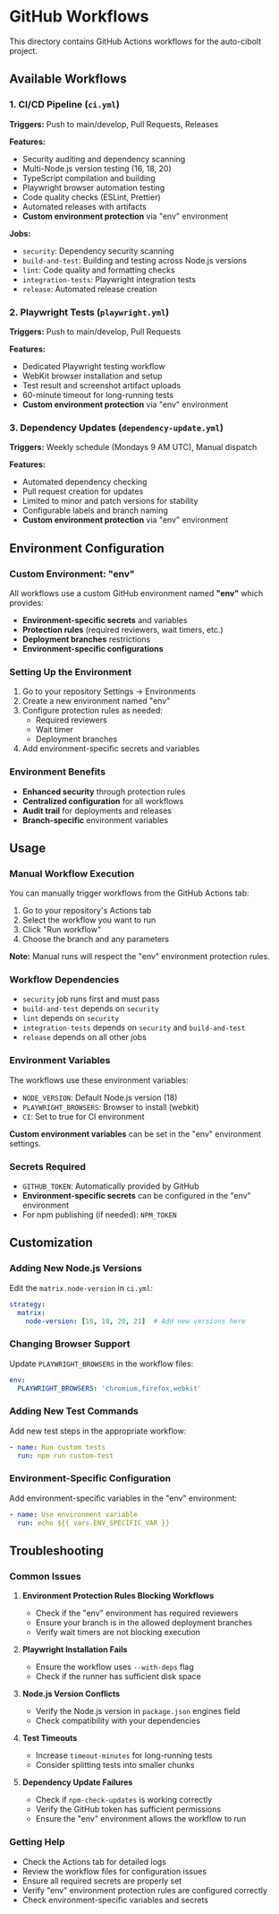 # GitHub Workflows

This directory contains GitHub Actions workflows for the auto-cibolt project.

## Available Workflows

### 1. CI/CD Pipeline (`ci.yml`)
**Triggers:** Push to main/develop, Pull Requests, Releases

**Features:**
- Security auditing and dependency scanning
- Multi-Node.js version testing (16, 18, 20)
- TypeScript compilation and building
- Playwright browser automation testing
- Code quality checks (ESLint, Prettier)
- Automated releases with artifacts
- **Custom environment protection** via "env" environment

**Jobs:**
- `security`: Dependency security scanning
- `build-and-test`: Building and testing across Node.js versions
- `lint`: Code quality and formatting checks
- `integration-tests`: Playwright integration tests
- `release`: Automated release creation

### 2. Playwright Tests (`playwright.yml`)
**Triggers:** Push to main/develop, Pull Requests

**Features:**
- Dedicated Playwright testing workflow
- WebKit browser installation and setup
- Test result and screenshot artifact uploads
- 60-minute timeout for long-running tests
- **Custom environment protection** via "env" environment

### 3. Dependency Updates (`dependency-update.yml`)
**Triggers:** Weekly schedule (Mondays 9 AM UTC), Manual dispatch

**Features:**
- Automated dependency checking
- Pull request creation for updates
- Limited to minor and patch versions for stability
- Configurable labels and branch naming
- **Custom environment protection** via "env" environment

## Environment Configuration

### Custom Environment: "env"
All workflows use a custom GitHub environment named **"env"** which provides:

- **Environment-specific secrets** and variables
- **Protection rules** (required reviewers, wait timers, etc.)
- **Deployment branches** restrictions
- **Environment-specific configurations**

### Setting Up the Environment
1. Go to your repository Settings → Environments
2. Create a new environment named "env"
3. Configure protection rules as needed:
   - Required reviewers
   - Wait timer
   - Deployment branches
4. Add environment-specific secrets and variables

### Environment Benefits
- **Enhanced security** through protection rules
- **Centralized configuration** for all workflows
- **Audit trail** for deployments and releases
- **Branch-specific** environment variables

## Usage

### Manual Workflow Execution
You can manually trigger workflows from the GitHub Actions tab:
1. Go to your repository's Actions tab
2. Select the workflow you want to run
3. Click "Run workflow"
4. Choose the branch and any parameters

**Note:** Manual runs will respect the "env" environment protection rules.

### Workflow Dependencies
- `security` job runs first and must pass
- `build-and-test` depends on `security`
- `lint` depends on `security`
- `integration-tests` depends on `security` and `build-and-test`
- `release` depends on all other jobs

### Environment Variables
The workflows use these environment variables:
- `NODE_VERSION`: Default Node.js version (18)
- `PLAYWRIGHT_BROWSERS`: Browser to install (webkit)
- `CI`: Set to true for CI environment

**Custom environment variables** can be set in the "env" environment settings.

### Secrets Required
- `GITHUB_TOKEN`: Automatically provided by GitHub
- **Environment-specific secrets** can be configured in the "env" environment
- For npm publishing (if needed): `NPM_TOKEN`

## Customization

### Adding New Node.js Versions
Edit the `matrix.node-version` in `ci.yml`:
```yaml
strategy:
  matrix:
    node-version: [16, 18, 20, 21]  # Add new versions here
```

### Changing Browser Support
Update `PLAYWRIGHT_BROWSERS` in the workflow files:
```yaml
env:
  PLAYWRIGHT_BROWSERS: 'chromium,firefox,webkit'
```

### Adding New Test Commands
Add new test steps in the appropriate workflow:
```yaml
- name: Run custom tests
  run: npm run custom-test
```

### Environment-Specific Configuration
Add environment-specific variables in the "env" environment:
```yaml
- name: Use environment variable
  run: echo ${{ vars.ENV_SPECIFIC_VAR }}
```

## Troubleshooting

### Common Issues

1. **Environment Protection Rules Blocking Workflows**
   - Check if the "env" environment has required reviewers
   - Ensure your branch is in the allowed deployment branches
   - Verify wait timers are not blocking execution

2. **Playwright Installation Fails**
   - Ensure the workflow uses `--with-deps` flag
   - Check if the runner has sufficient disk space

3. **Node.js Version Conflicts**
   - Verify the Node.js version in `package.json` engines field
   - Check compatibility with your dependencies

4. **Test Timeouts**
   - Increase `timeout-minutes` for long-running tests
   - Consider splitting tests into smaller chunks

5. **Dependency Update Failures**
   - Check if `npm-check-updates` is working correctly
   - Verify the GitHub token has sufficient permissions
   - Ensure the "env" environment allows the workflow to run

### Getting Help
- Check the Actions tab for detailed logs
- Review the workflow files for configuration issues
- Ensure all required secrets are properly set
- Verify "env" environment protection rules are configured correctly
- Check environment-specific variables and secrets 